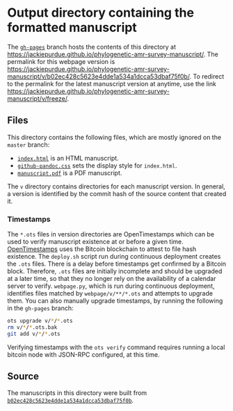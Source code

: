 # Output directory containing the formatted manuscript

The [`gh-pages`](https://github.com/jackiepurdue/phylogenetic-amr-survey-manuscript/tree/gh-pages) branch hosts the contents of this directory at https://jackiepurdue.github.io/phylogenetic-amr-survey-manuscript/.
The permalink for this webpage version is https://jackiepurdue.github.io/phylogenetic-amr-survey-manuscript/v/b02ec428c5623e4dde1a534a1dcca53dbaf75f0b/.
To redirect to the permalink for the latest manuscript version at anytime, use the link https://jackiepurdue.github.io/phylogenetic-amr-survey-manuscript/v/freeze/.

## Files

This directory contains the following files, which are mostly ignored on the `master` branch:

+ [`index.html`](index.html) is an HTML manuscript.
+ [`github-pandoc.css`](github-pandoc.css) sets the display style for `index.html`.
+ [`manuscript.pdf`](manuscript.pdf) is a PDF manuscript.

The `v` directory contains directories for each manuscript version.
In general, a version is identified by the commit hash of the source content that created it.

### Timestamps

The `*.ots` files in version directories are OpenTimestamps which can be used to verify manuscript existence at or before a given time.
[OpenTimestamps](https://opentimestamps.org/) uses the Bitcoin blockchain to attest to file hash existence.
The `deploy.sh` script run during continuous deployment creates the `.ots` files.
There is a delay before timestamps get confirmed by a Bitcoin block.
Therefore, `.ots` files are initially incomplete and should be upgraded at a later time, so that they no longer rely on the availability of a calendar server to verify.
`webpage.py`, which is run during continuous deployment, identifies files matched by `webpage/v/**/*.ots` and attempts to upgrade them.
You can also manually upgrade timestamps, by running the following in the `gh-pages` branch:

```sh
ots upgrade v/*/*.ots
rm v/*/*.ots.bak
git add v/*/*.ots
```

Verifying timestamps with the `ots verify` command requires running a local bitcoin node with JSON-RPC configured, at this time.

## Source

The manuscripts in this directory were built from
[`b02ec428c5623e4dde1a534a1dcca53dbaf75f0b`](https://github.com/jackiepurdue/phylogenetic-amr-survey-manuscript/commit/b02ec428c5623e4dde1a534a1dcca53dbaf75f0b).
